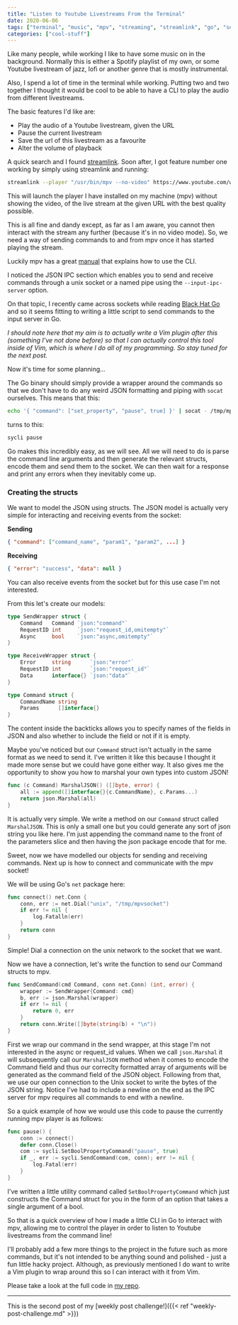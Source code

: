 ```yaml
---
title: "Listen to Youtube Livestreams From the Terminal"
date: 2020-06-06
tags: ["terminal", "music", "mpv", "streaming", "streamlink", "go", "sockets", "unix"]
categories: ["cool-stuff"]
---
```


Like many people, while working I like to have some music on in the background. Normally this is either a Spotify playlist of my own, or some Youtube livestream of jazz, lofi or another genre that is mostly instrumental.

Also, I spend a lot of time in the terminal while working. Putting two and two together I thought it would be cool to be able to have a CLI to play the audio from different livestreams.

The basic features I'd like are:
- Play the audio of a Youtube livestream, given the URL
- Pause the current livestream
- Save the url of this livestream as a favourite
- Alter the volume of playback

A quick search and I found [streamlink](https://streamlink.github.io). Soon after, I got feature number one working by simply using streamlink and running:

```bash
streamlink --player "/usr/bin/mpv --no-video" https://www.youtube.com/watch?v=8lPn3PZkA_M best
```

This will launch the player I have installed on my machine (mpv) without showing the video, of the live stream at the given URL with the best quality possible.

This is all fine and dandy except, as far as I am aware, you cannot then interact with the stream any further (because it's in no video mode). So, we need a way of sending commands to and from mpv once it has started playing the stream.

Luckily mpv has a great [manual](https://mpv.io/manual/master) that explains how to use the CLI.

I noticed the JSON IPC section which enables you to send and receive commands through a unix socket or a named pipe using the `--input-ipc-server` option.

On that topic, I recently came across sockets while reading [Black Hat Go](https://nostarch.com/blackhatgo) and so it seems fitting to writing a little script to send commands to the input server in Go.

*I should note here that my aim is to actually write a Vim plugin after this (something I've not done before) so that I can actually control this tool inside of Vim, which is where I do all of my programming. So stay tuned for the next post.*

Now it's time for some planning...

The Go binary should simply provide a wrapper around the commands so that we don't have to do any weird JSON formatting and piping with `socat` ourselves. This means that this:
```bash
echo '{ "command": ["set_property", "pause", true] }' | socat - /tmp/mpvsocket
```
turns to this:
```bash
sycli pause
```

Go makes this incredibly easy, as we will see. All we will need to do is parse the command line arguments and then generate the relevant structs, encode them and send them to the socket. We can then wait for a response and print any errors when they inevitably come up.

### Creating the structs
We want to model the JSON using structs. The JSON model is actually very simple for interacting and receiving events from the socket:

**Sending**
```json
{ "command": ["command_name", "param1", "param2", ...] }
```

**Receiving**
```json
{ "error": "success", "data": null }
```
You can also receive events from the socket but for this use case I'm not interested.

From this let's create our models:
```go
type SendWrapper struct {
	Command   Command `json:"command"`
	RequestID int     `json:"request_id,omitempty"`
	Async     bool    `json:"async,omitempty"`
}

type ReceiveWrapper struct {
	Error     string      `json:"error"`
	RequestID int         `json:"request_id"`
	Data      interface{} `json:"data"`
}

type Command struct {
	CommandName string
	Params      []interface{}
}
```
The content inside the backticks allows you to specify names of the fields in JSON and also whether to include the field or not if it is empty. 

Maybe you've noticed but our `Command` struct isn't actually in the same format as we need to send it. I've written it like this because I thought it made more sense but we could have gone either way. It also gives me the opportunity to show you how to marshal your own types into custom JSON!

```go
func (c Command) MarshalJSON() ([]byte, error) {
	all := append([]interface{}{c.CommandName}, c.Params...)
	return json.Marshal(all)
}
```
It is actually very simple. We write a method on our `Command` struct called `MarshalJSON`. This is only a small one but you could generate any sort of json string you like here. I'm just appending the command name to the front of the parameters slice and then having the json package encode that for me.

Sweet, now we have modelled our objects for sending and receiving commands. Next up is how to connect and communicate with the mpv socket!

We will be using Go's `net` package here:

```go
func connect() net.Conn {
	conn, err := net.Dial("unix", "/tmp/mpvsocket")
	if err != nil {
		log.Fatalln(err)
	}
	return conn
}
```

Simple! Dial a connection on the unix network to the socket that we want.

Now we have a connection, let's write the function to send our Command structs to mpv.

```go
func SendCommand(cmd Command, conn net.Conn) (int, error) {
	wrapper := SendWrapper{Command: cmd}
	b, err := json.Marshal(wrapper)
	if err != nil {
		return 0, err
	}
	return conn.Write([]byte(string(b) + "\n"))
}
```
First we wrap our command in the send wrapper, at this stage I'm not interested in the async or request_id values. When we call `json.Marshal` it will subsequently call our `MarshalJSON` method when it comes to encode the Command field and thus our correclty formatted array of arguments will be generated as the command field of the JSON object. Following from that, we use our open connection to the Unix socket to write the bytes of the JSON string. Notice I've had to include a newline on the end as the IPC server for mpv requires all commands to end with a newline.

So a quick example of how we would use this code to pause the currently running mpv player is as follows:
```go
func pause() {
	conn := connect()
	defer conn.Close()
	com := sycli.SetBoolPropertyCommand("pause", true)
	if _, err := sycli.SendCommand(com, conn); err != nil {
		log.Fatal(err)
	}
}
```
I've written a little utility command called `SetBoolPropertyCommand` which just constructs the Command struct for you in the form of an option that takes a single argument of a bool.

So that is a quick overview of how I made a little CLI in Go to interact with mpv, allowing me to control the player in order to listen to Youtube livestreams from the command line!

I'll probably add a few more things to the project in the future such as more commands, but it's not intended to be anything sound and polished - just a fun little hacky project. Although, as previously mentioned I do want to write a Vim plugin to wrap around this so I can interact with it from Vim.

Please take a look at the full code in [my repo](https://github.com/shnupta/sycli).

--------------
This is the second post of my [weekly post challenge!]({{< ref "weekly-post-challenge.md" >}})
